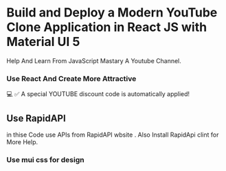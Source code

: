 # Build and Deploy a Modern YouTube Clone Application in React JS with Material UI 5

Help And Learn From JavaScript Mastary A Youtube Channel.

### Use React And Create More Attractive
💻
✅ A special YOUTUBE discount code is automatically applied!

## Use RapidAPI 

in thise Code use APIs from RapidAPI wbsite .
Also Install RapidApi clint for More Help.

### Use mui css for design
